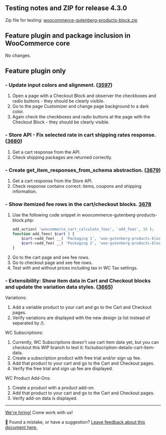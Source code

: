 ## Testing notes and ZIP for release 4.3.0

Zip file for testing: [woocommerce-gutenberg-products-block.zip](https://github.com/woocommerce/woocommerce-gutenberg-products-block/files/5837152/woocommerce-gutenberg-products-block.zip)

## Feature plugin and package inclusion in WooCommerce core

No changes.

## Feature plugin only

### - Update input colors and alignment. ([3597](https://github.com/woocommerce/woocommerce-gutenberg-products-block/pull/3597))

1. Open a page with a Checkout Block and observer the checkboxes and radio buttons - they should be clearly visible.
2. Go to the page Customizer and change page background to a dark color.
3. Again check the checkboxes and radio buttons at the page with the Checkout Block - they should be clearly visible.

### - Store API - Fix selected rate in cart shipping rates response. ([3680](https://github.com/woocommerce/woocommerce-gutenberg-products-block/pull/3680))

1. Get a cart response from the API.
2. Check shipping packages are returned correctly.

### - Create get_item_responses_from_schema abstraction. ([3679](https://github.com/woocommerce/woocommerce-gutenberg-products-block/pull/3679))

1. Get a cart response from the Store API.
2. Check response contains correct: items, coupons and shipping information.

### - Show itemized fee rows in the cart/checkout blocks. [3678](https://github.com/woocommerce/woocommerce-gutenberg-products-block/pull/3678)

1. Use the following code snippet in woocommerce-gutenberg-products-block.php:
    ```php
    add_action( 'woocommerce_cart_calculate_fees', 'add_fees', 10 );
    function add_fees( $cart ) {
        $cart->add_fee( __( 'Packaging 1', 'woo-gutenberg-products-block' ), 100, true );
        $cart->add_fee( __( 'Packaging 2', 'woo-gutenberg-products-block' ), 50, true );
    }
    ```
2. Go to the cart page and see fee rows.
3. Go to checkout page and see fee rows.
4. Test with and without prices including tax in WC Tax settings.

### - Extensibility: Show item data in Cart and Checkout blocks and update the variation data styles. ([3665](https://github.com/woocommerce/woocommerce-gutenberg-products-block/pull/3665))

Variations:

1. Add a variable product to your cart and go to the Cart and Checkout pages.
2. Verify variations are displayed with the new design (a list instead of separated by /).

WC Subscriptions:

1. Currently, WC Subscriptions doesn't use cart item data yet, but you can checkout this WIP branch to test it: fix/subscription-details-cart-item-data.
2. Create a subscription product with free trial and/or sign up fee.
3. Add that product to your cart and go to the Cart and Checkout pages.
4. Verify the free trial and sign up fee are displayed.

WC Product Add-Ons:

1. Create a product with a product add-on.
2. Add that product to your cart and go to the Cart and Checkout pages.
3. Verify add-on data is displayed.

<!-- FEEDBACK -->

---

[We're hiring!](https://woocommerce.com/careers/) Come work with us!

🐞 Found a mistake, or have a suggestion? [Leave feedback about this document here.](https://github.com/woocommerce/woocommerce-gutenberg-products-block/issues/new?assignees=&labels=type%3A+documentation&template=--doc-feedback.md&title=Feedback%20on%20./docs/testing/releases/430.md)

<!-- /FEEDBACK -->
